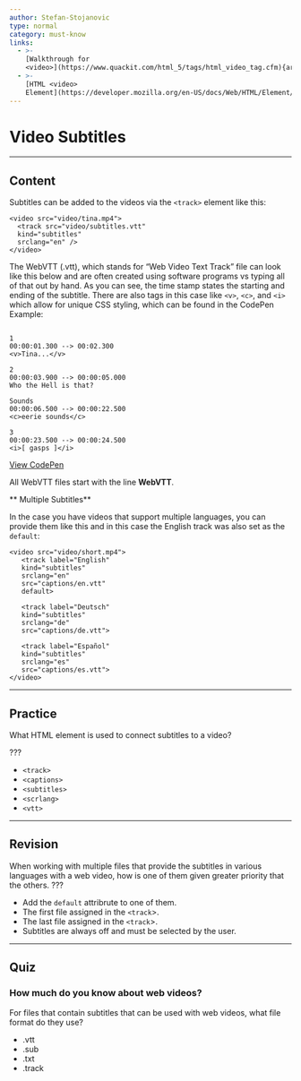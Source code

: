 ```yaml
---
author: Stefan-Stojanovic
type: normal
category: must-know
links:
  - >-
    [Walkthrough for
    <video>](https://www.quackit.com/html_5/tags/html_video_tag.cfm){article}
  - >-
    [HTML <video>
    Element](https://developer.mozilla.org/en-US/docs/Web/HTML/Element/video){documentation}
---
```


# Video Subtitles


---

## Content

Subtitles can be added to the videos via the `<track>` element like this:

```plain-text
<video src="video/tina.mp4">
  <track src="video/subtitles.vtt"
  kind="subtitles"
  srclang="en" />
</video>

```

The WebVTT (.vtt), which stands for “Web Video Text Track” file can look like this below and are often created using software programs vs typing all of that out by hand. As you can see, the time stamp states the starting and ending of the subtitle. There are also tags in this case like `<v>`, `<c>`, and `<i>` which allow for unique CSS styling, which can be found in the CodePen Example:

```plain-text

1
00:00:01.300 --> 00:02.300
<v>Tina...</v>

2
00:00:03.900 --> 00:00:05.000
Who the Hell is that?

Sounds
00:00:06.500 --> 00:00:22.500
<c>eerie sounds</c>

3
00:00:23.500 --> 00:00:24.500
<i>[ gasps ]</i>

```

[View CodePen](https://codepen.io/enkidevs/pen/YjPYKm)

All WebVTT files start with the line **WebVTT**.

** Multiple Subtitles**

In the case you have videos that support multiple languages, you can provide them like this and in this case the English track was also set as the `default`:

```plain-text
<video src="video/short.mp4">
   <track label="English"
   kind="subtitles"
   srclang="en"
   src="captions/en.vtt"
   default>

   <track label="Deutsch"
   kind="subtitles"
   srclang="de"
   src="captions/de.vtt">

   <track label="Español"
   kind="subtitles"
   srclang="es"
   src="captions/es.vtt">
</video>
```


---

## Practice

What HTML element is used to connect subtitles to a video?

???

- `<track>`
- `<captions>`
- `<subtitles>`
- `<scrlang>`
- `<vtt>`


---

## Revision

When working with multiple files that provide the subtitles in various languages with a web video, how is one of them given greater priority that the others.
???

- Add the `default` attribrute to one of them.
- The first file assigned in the `<track`>.
- The last file assigned in the `<track`>.
- Subtitles are always off and must be selected by the user.


---

## Quiz

### How much do you know about web videos?


For files that contain subtitles that can be used with web videos, what file format do they use?

- .vtt
- .sub
- .txt
- .track
 
